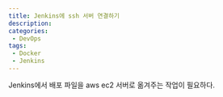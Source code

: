 ```yaml
---
title: Jenkins에 ssh 서버 연결하기
description: 
categories:
 - DevOps
tags:
 - Docker
 - Jenkins
---
```


Jenkins에서 배포 파일을 aws ec2 서버로 옮겨주는 작업이 필요하다.


